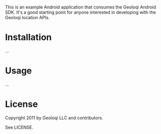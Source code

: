 This is an example Android application that consumes the Geoloqi
Android SDK. It's a good starting point for anyone interested in
developing with the Geoloqi location APIs.

Installation
============
...

Usage
=====
...

License
=======
Copyright 2011 by Geoloqi LLC and contributors.

See LICENSE.
